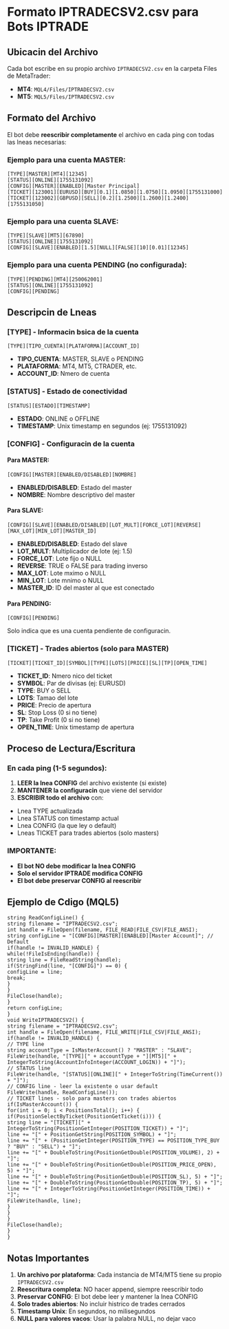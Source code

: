 # Formato IPTRADECSV2.csv para Bots IPTRADE
##  Ubicacin del Archivo
Cada bot escribe en su propio archivo `IPTRADECSV2.csv` en la carpeta Files de MetaTrader:
- **MT4**: `MQL4/Files/IPTRADECSV2.csv`
- **MT5**: `MQL5/Files/IPTRADECSV2.csv`
##  Formato del Archivo
El bot debe **reescribir completamente** el archivo en cada ping con todas las lneas necesarias:
### Ejemplo para una cuenta MASTER:
```
[TYPE][MASTER][MT4][12345]
[STATUS][ONLINE][1755131092]
[CONFIG][MASTER][ENABLED][Master Principal]
[TICKET][123001][EURUSD][BUY][0.1][1.0850][1.0750][1.0950][1755131000]
[TICKET][123002][GBPUSD][SELL][0.2][1.2500][1.2600][1.2400][1755131050]
```
### Ejemplo para una cuenta SLAVE:
```
[TYPE][SLAVE][MT5][67890]
[STATUS][ONLINE][1755131092]
[CONFIG][SLAVE][ENABLED][1.5][NULL][FALSE][10][0.01][12345]
```
### Ejemplo para una cuenta PENDING (no configurada):
```
[TYPE][PENDING][MT4][250062001]
[STATUS][ONLINE][1755131092]
[CONFIG][PENDING]
```
##  Descripcin de Lneas
### [TYPE] - Informacin bsica de la cuenta
```
[TYPE][TIPO_CUENTA][PLATAFORMA][ACCOUNT_ID]
```
- **TIPO_CUENTA**: MASTER, SLAVE o PENDING
- **PLATAFORMA**: MT4, MT5, CTRADER, etc.
- **ACCOUNT_ID**: Nmero de cuenta
### [STATUS] - Estado de conectividad
```
[STATUS][ESTADO][TIMESTAMP]
```
- **ESTADO**: ONLINE o OFFLINE
- **TIMESTAMP**: Unix timestamp en segundos (ej: 1755131092)
### [CONFIG] - Configuracin de la cuenta
#### Para MASTER:
```
[CONFIG][MASTER][ENABLED/DISABLED][NOMBRE]
```
- **ENABLED/DISABLED**: Estado del master
- **NOMBRE**: Nombre descriptivo del master
#### Para SLAVE:
```
[CONFIG][SLAVE][ENABLED/DISABLED][LOT_MULT][FORCE_LOT][REVERSE][MAX_LOT][MIN_LOT][MASTER_ID]
```
- **ENABLED/DISABLED**: Estado del slave
- **LOT_MULT**: Multiplicador de lote (ej: 1.5)
- **FORCE_LOT**: Lote fijo o NULL
- **REVERSE**: TRUE o FALSE para trading inverso
- **MAX_LOT**: Lote mximo o NULL
- **MIN_LOT**: Lote mnimo o NULL
- **MASTER_ID**: ID del master al que est conectado
#### Para PENDING:
```
[CONFIG][PENDING]
```
Solo indica que es una cuenta pendiente de configuracin.
### [TICKET] - Trades abiertos (solo para MASTER)
```
[TICKET][TICKET_ID][SYMBOL][TYPE][LOTS][PRICE][SL][TP][OPEN_TIME]
```
- **TICKET_ID**: Nmero nico del ticket
- **SYMBOL**: Par de divisas (ej: EURUSD)
- **TYPE**: BUY o SELL
- **LOTS**: Tamao del lote
- **PRICE**: Precio de apertura
- **SL**: Stop Loss (0 si no tiene)
- **TP**: Take Profit (0 si no tiene)
- **OPEN_TIME**: Unix timestamp de apertura
##  Proceso de Lectura/Escritura
### En cada ping (1-5 segundos):
1. **LEER la lnea CONFIG** del archivo existente (si existe)
2. **MANTENER la configuracin** que viene del servidor
3. **ESCRIBIR todo el archivo** con:
- Lnea TYPE actualizada
- Lnea STATUS con timestamp actual
- Lnea CONFIG (la que ley o default)
- Lneas TICKET para trades abiertos (solo masters)
###  IMPORTANTE:
- **El bot NO debe modificar la lnea CONFIG**
- **Solo el servidor IPTRADE modifica CONFIG**
- **El bot debe preservar CONFIG al reescribir**
##  Ejemplo de Cdigo (MQL5)
```mql5
string ReadConfigLine() {
string filename = "IPTRADECSV2.csv";
int handle = FileOpen(filename, FILE_READ|FILE_CSV|FILE_ANSI);
string configLine = "[CONFIG][MASTER][ENABLED][Master Account]"; // Default
if(handle != INVALID_HANDLE) {
while(!FileIsEnding(handle)) {
string line = FileReadString(handle);
if(StringFind(line, "[CONFIG]") == 0) {
configLine = line;
break;
}
}
FileClose(handle);
}
return configLine;
}
void WriteIPTRADECSV2() {
string filename = "IPTRADECSV2.csv";
int handle = FileOpen(filename, FILE_WRITE|FILE_CSV|FILE_ANSI);
if(handle != INVALID_HANDLE) {
// TYPE line
string accountType = IsMasterAccount() ? "MASTER" : "SLAVE";
FileWrite(handle, "[TYPE][" + accountType + "][MT5][" + IntegerToString(AccountInfoInteger(ACCOUNT_LOGIN)) + "]");
// STATUS line
FileWrite(handle, "[STATUS][ONLINE][" + IntegerToString(TimeCurrent()) + "]");
// CONFIG line - leer la existente o usar default
FileWrite(handle, ReadConfigLine());
// TICKET lines - solo para masters con trades abiertos
if(IsMasterAccount()) {
for(int i = 0; i < PositionsTotal(); i++) {
if(PositionSelectByTicket(PositionGetTicket(i))) {
string line = "[TICKET][" + IntegerToString(PositionGetInteger(POSITION_TICKET)) + "]";
line += "[" + PositionGetString(POSITION_SYMBOL) + "]";
line += "[" + (PositionGetInteger(POSITION_TYPE) == POSITION_TYPE_BUY ? "BUY" : "SELL") + "]";
line += "[" + DoubleToString(PositionGetDouble(POSITION_VOLUME), 2) + "]";
line += "[" + DoubleToString(PositionGetDouble(POSITION_PRICE_OPEN), 5) + "]";
line += "[" + DoubleToString(PositionGetDouble(POSITION_SL), 5) + "]";
line += "[" + DoubleToString(PositionGetDouble(POSITION_TP), 5) + "]";
line += "[" + IntegerToString(PositionGetInteger(POSITION_TIME)) + "]";
FileWrite(handle, line);
}
}
}
FileClose(handle);
}
}
```
##  Notas Importantes
1. **Un archivo por plataforma**: Cada instancia de MT4/MT5 tiene su propio `IPTRADECSV2.csv`
2. **Reescritura completa**: NO hacer append, siempre reescribir todo
3. **Preservar CONFIG**: El bot debe leer y mantener la lnea CONFIG
4. **Solo trades abiertos**: No incluir histrico de trades cerrados
5. **Timestamp Unix**: En segundos, no milisegundos
6. **NULL para valores vacos**: Usar la palabra NULL, no dejar vaco
